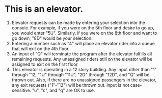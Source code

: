 # This is an elevator.
1. Elevator requests can be made by entering your selection into the console. For example, if you were on the 5th floor and desire to go up, you would enter "5U". Similarly, if you were on the 8th floor and want to go down, "8D" would be your selection.
2. Entering a number such as "4" will place an elevator rider into a queue that will exit on the 4th floor.
3. An input of "Q" will terminate the program after the elevator fulfills all remaining requests. Any unassigned riders still on the elevator will be assigned to exit on the first floor.
4. This elevator is operating in a 12 story building. Any input other than "1" through "12, "1U" through "11U", "2D" through "12D", and "Q" will be thrown out. Also, if there are no unassigned passengers in the elevator, any exit requests ("1"-"12") will be thrown out. Input is not case-sensitive. "u", "d", and "q" are OK to use.
